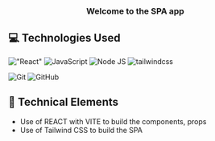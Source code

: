 <h3 align="center">
Welcome to the SPA app
</h3>

## 💻 Technologies Used
!["React"](https://img.shields.io/badge/react-React-brightgreen?logo=react&logoColor=61DAFB&label=%20&labelColor=black&color=61DAFB)
![JavaScript](https://img.shields.io/badge/javascript-JavaScript-brightgreen?logo=javascript&logoColor=F7DF1E&label=%20&labelColor=black&color=F7DF1E)
![Node JS](https://img.shields.io/badge/nodedotjs-Node_Js-brightgreen?logo=nodedotjs&logoColor=339933&label=%20&labelColor=black&color=339933)
![tailwindcss](https://img.shields.io/badge/tailwindcss-Tailwind_CSS-brightgreen?logo=tailwind&logoColor=06B6D4&label=%20&labelColor=black&color=06B6D4)


![Git](https://img.shields.io/badge/git-Git-brightgreen?logo=git&logoColor=F05032&label=%20&labelColor=black&color=F05032)
![GitHub](https://img.shields.io/badge/github-GitHub-brightgreen?logo=github&logoColor=white&label=%20&labelColor=black&color=181717)

## 💼 Technical Elements

- Use of REACT with VITE to build the components, props
- Use of Tailwind CSS to build the SPA
